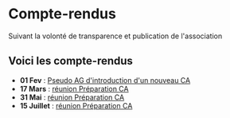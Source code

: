 # Compte-rendus

Suivant la volonté de transparence et publication de l'association

## Voici les compte-rendus

* **01 Fev** : [Pseudo AG d'introduction d'un nouveau CA](19.02.01ag-pv.md)
* **17 Mars** : [réunion Préparation CA](19.03.17ca-pv.md)
* **31 Mai** : [réunion Préparation CA](19.05.31ca-pv.md)
* **15 Juillet** : [réunion Préparation CA](https://app.gitbook.com/@openfab/s/rtfm/~/drafts/-Lp7mtDoqR2vdxuRozCd/primary/gouvernance/admin/19.07.15ca-pv)




